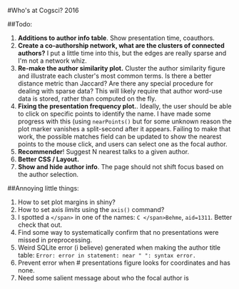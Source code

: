 #Who's at Cogsci? 2016

##Todo:

1. **Additions to author info table**. Show presentation time, coauthors.
2. **Create a co-authorship network, what are the clusters of connected authors?** I put a little time into this, but the edges are really sparse and I'm not a network whiz.
3. **Re-make the author similarity plot.** Cluster the author similarity figure and illustrate each cluster's most common terms. Is there a better distance metric than Jaccard? Are there any special procedure for dealing with sparse data? This will likely require that author word-use data is stored, rather than computed on the fly.
4. **Fixing the presentation frequency plot.**. Ideally, the user should be able to click on specific points to identify the name. I have made some progress with this (using `nearPoints()` but for some unknown reason the plot marker vanishes a split-second after it appears. Failing to make that work, the possible matches field can be updated to show the nearest points to the mouse click, and users can select one as the focal author. 
5. **Recommender**! Suggest N nearest talks to a given author.
6. **Better CSS / Layout.**
7. **Show and hide author info**. The page should not shift focus based on the author selection.


##Annoying little things:

1. How to set plot margins in shiny?
2. How to set axis *limits* using the `axis()` command?
3. I spotted a `</span>` in one of the names: `C </span>Behme`, `aid=1311`. Better check that out.
4. Find some way to systematically confirm that no presentations were missed in preprocessing.
5. Weird SQLite error (i believe) generated when making the author title table: `Error: error in statement: near " ": syntax error.`
6. Prevent error when # presentations figure looks for coordinates and has none.
7. Need some salient message about who the focal author is
